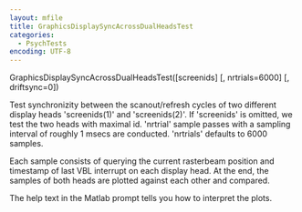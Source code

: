 ```yaml
---
layout: mfile
title: GraphicsDisplaySyncAcrossDualHeadsTest
categories:
  - PsychTests
encoding: UTF-8
---
```


GraphicsDisplaySyncAcrossDualHeadsTest([screenids] [, nrtrials=6000] [, driftsync=0])

Test synchronizity between the scanout/refresh cycles of two different
display heads 'screenids(1)' and 'screenids(2)'. If 'screenids' is
omitted, we test the two heads with maximal id. 'nrtrial' sample passes
with a sampling interval of roughly 1 msecs are conducted. 'nrtrials'
defaults to 6000 samples.

Each sample consists of querying the current rasterbeam position and
timestamp of last VBL interrupt on each display head. At the end, the
samples of both heads are plotted against each other and compared.

The help text in the Matlab prompt tells you how to interpret the plots.